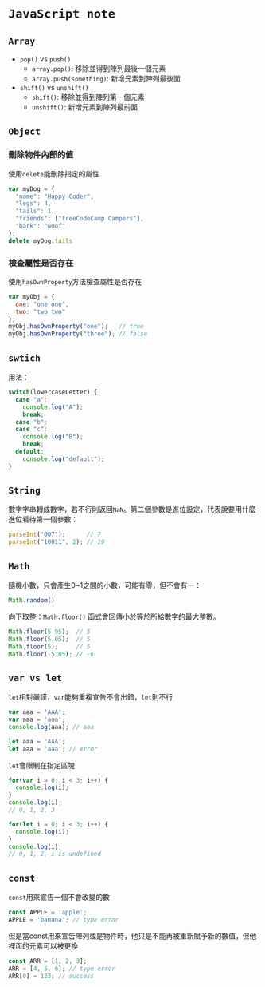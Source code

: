 # `JavaScript note`

## `Array`
* `pop()` vs `push()`
    * `array.pop()`: 移除並得到陣列最後一個元素
    * `array.push(something)`: 新增元素到陣列最後面
* `shift()` vs `unshift()`
    * `shift()`: 移除並得到陣列第一個元素
    * `unshift()`: 新增元素到陣列最前面
## `Object`
### 刪除物件內部的值
使用`delete`能刪除指定的屬性
```js
var myDog = {
  "name": "Happy Coder",
  "legs": 4,
  "tails": 1,
  "friends": ["freeCodeCamp Campers"],
  "bark": "woof"
};
delete myDog.tails
```
### 檢查屬性是否存在
使用`hasOwnProperty`方法檢查屬性是否存在
```js
var myObj = {
  one: "one one",
  two: "two two"
};
myObj.hasOwnProperty("one");   // true
myObj.hasOwnProperty("three"); // false
```
## `swtich`
用法：
```js
switch(lowercaseLetter) {
  case "a":
    console.log("A");
    break;
  case "b":
  case "c":
    console.log("B");
    break;
  default:
    console.log("default");
}
```
## `String`
數字字串轉成數字，若不行則返回`NaN`。第二個參數是進位設定，代表說要用什麼進位看待第一個參數：
```js
parseInt("007");      // 7
parseInt("10011", 2); // 19
```
## `Math`
隨機小數，只會產生0~1之間的小數，可能有零，但不會有一：
```js
Math.random()
```
向下取整：`Math.floor()` 函式會回傳小於等於所給數字的最大整數。
```js
Math.floor(5.95);  // 5
Math.floor(5.05);  // 5
Math.floor(5);     // 5
Math.floor(-5.05); // -6
```
## `var vs let`
`let`相對嚴謹，`var`能夠重複宣告不會出錯，`let`則不行
```js
var aaa = 'AAA';
var aaa = 'aaa';
console.log(aaa); // aaa

let aaa = 'AAA';
let aaa = 'aaa'; // error
```
`let`會限制在指定區塊
```js
for(var i = 0; i < 3; i++) {
  console.log(i);
}
console.log(i);
// 0, 1, 2, 3

for(let i = 0; i < 3; i++) {
  console.log(i);
}
console.log(i);
// 0, 1, 2, i is undefined
```
## `const`
`const`用來宣告一個不會改變的數
```js
const APPLE = 'apple';
APPLE = 'banana'; // type error
```
但是當const用來宣吿陣列或是物件時，他只是不能再被重新賦予新的數值，但他裡面的元素可以被更換
```js
const ARR = [1, 2, 3];
ARR = [4, 5, 6]; // type error
ARR[0] = 123; // success
```
